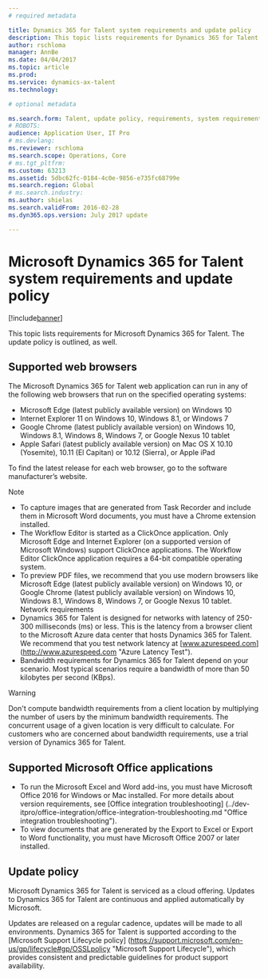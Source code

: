 ```yaml
---
# required metadata

title: Dynamics 365 for Talent system requirements and update policy
description: This topic lists requirements for Dynamics 365 for Talent. The update policy is outlined, as well.
author: rschloma
manager: AnnBe
ms.date: 04/04/2017
ms.topic: article
ms.prod: 
ms.service: dynamics-ax-talent
ms.technology: 

# optional metadata

ms.search.form: Talent, update policy, requirements, system requirements
# ROBOTS: 
audience: Application User, IT Pro
# ms.devlang: 
ms.reviewer: rschloma
ms.search.scope: Operations, Core
# ms.tgt_pltfrm: 
ms.custom: 63213
ms.assetid: 5dbc62fc-0184-4c0e-9856-e735fc68799e
ms.search.region: Global
# ms.search.industry: 
ms.author: shielas
ms.search.validFrom: 2016-02-28
ms.dyn365.ops.version: July 2017 update

---
```


# Microsoft Dynamics 365 for Talent system requirements and update policy

[!include[banner](includes/banner.md)]


This topic lists requirements for Microsoft Dynamics 365 for Talent. The update policy is outlined, as well.

## Supported web browsers

The Microsoft Dynamics 365 for Talent web application can run in any of the following web browsers that run on the specified operating systems: 

*	Microsoft Edge (latest publicly available version) on Windows 10
*	Internet Explorer 11 on Windows 10, Windows 8.1, or Windows 7
*	Google Chrome (latest publicly available version) on Windows 10, Windows 8.1, Windows 8, Windows 7, or Google Nexus 10 tablet
*	Apple Safari (latest publicly available version) on Mac OS X 10.10 (Yosemite), 10.11 (El Capitan) or 10.12 (Sierra), or Apple iPad

To find the latest release for each web browser, go to the software manufacturer’s website. 

> [!NOTE]
> *	To capture images that are generated from Task Recorder and include them in Microsoft Word documents, you must have a Chrome extension installed. 
> *	The Workflow Editor is started as a ClickOnce application. Only Microsoft Edge and Internet Explorer (on a supported version of Microsoft Windows) support ClickOnce applications. The Workflow Editor ClickOnce application requires a 64-bit compatible operating system.
> *	To preview PDF files, we recommend that you use modern browsers like Microsoft Edge (latest publicly available version) on Windows 10, or Google Chrome (latest publicly available version) on Windows 10, Windows 8.1, Windows 8, Windows 7, or Google Nexus 10 tablet.
Network requirements
> *	Dynamics 365 for Talent is designed for networks with latency of 250-300 milliseconds (ms) or less. This is the latency from a browser client to the Microsoft Azure data center that hosts Dynamics 365 for Talent. We recommend that you test network latency at [www.azurespeed.com] (http://www.azurespeed.com "Azure Latency Test").
> *	Bandwidth requirements for Dynamics 365 for Talent depend on your scenario. Most typical scenarios require a bandwidth of more than 50 kilobytes per second (KBps).

> [!WARNING]
> Don't compute bandwidth requirements from a client location by multiplying the number of users by the minimum bandwidth requirements. The concurrent usage of a given location is very difficult to calculate. For customers who are concerned about bandwidth requirements, use a trial version of Dynamics 365 for Talent.

## Supported Microsoft Office applications

*	To run the Microsoft Excel and Word add-ins, you must have Microsoft Office 2016 for Windows or Mac installed. For more details about version requirements, see [Office integration troubleshooting] (../dev-itpro/office-integration/office-integration-troubleshooting.md "Office integration troubleshooting").
*	To view documents that are generated by the Export to Excel or Export to Word functionality, you must have Microsoft Office 2007 or later installed.

## Update policy

Microsoft Dynamics 365 for Talent is serviced as a cloud offering. Updates to Dynamics 365 for Talent are continuous and applied automatically by Microsoft.

Updates are released on a regular cadence, updates will be made to all environments.  Dynamics 365 for Talent is supported according to the [Microsoft Support Lifecycle policy] (https://support.microsoft.com/en-us/gp/lifecycle#gp/OSSLpolicy "Microsoft Support Lifecycle"), which provides consistent and predictable guidelines for product support availability.
